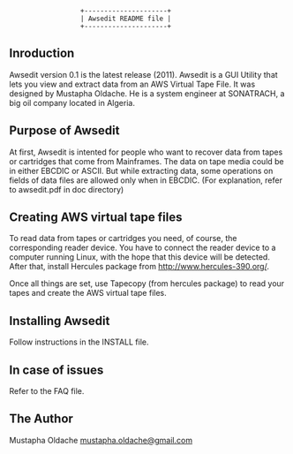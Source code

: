                       +---------------------+
                      | Awsedit README file |
                      +---------------------+ 

Inroduction
-----------
Awsedit version 0.1 is the latest release (2011).
Awsedit is a GUI Utility that lets you view and extract data from an
AWS Virtual Tape File. It was designed by Mustapha Oldache. He is a system
engineer at SONATRACH, a big oil company located in Algeria.

Purpose of Awsedit
------------------
At first, Awsedit is intented for people who want to recover data from tapes or
cartridges that come from Mainframes.
The data on tape media could be in either EBCDIC or ASCII. But while extracting
data, some operations on fields of data files are allowed only when in EBCDIC.
(For explanation, refer to awsedit.pdf in doc directory)

Creating AWS virtual tape files
-------------------------------
To read data from tapes or cartridges you need, of course, the corresponding
reader device.
You have to connect the reader device to a computer running Linux, with the hope
that this device will be detected. After that, install Hercules package from 
<http://www.hercules-390.org/>.

Once all things are set, use Tapecopy (from hercules package) to read your tapes
and create the AWS virtual tape files.

Installing Awsedit
------------------
Follow instructions in the INSTALL file.

In case of issues
-----------------
Refer to the FAQ file.


The Author
----------
Mustapha Oldache <mustapha.oldache@gmail.com>

